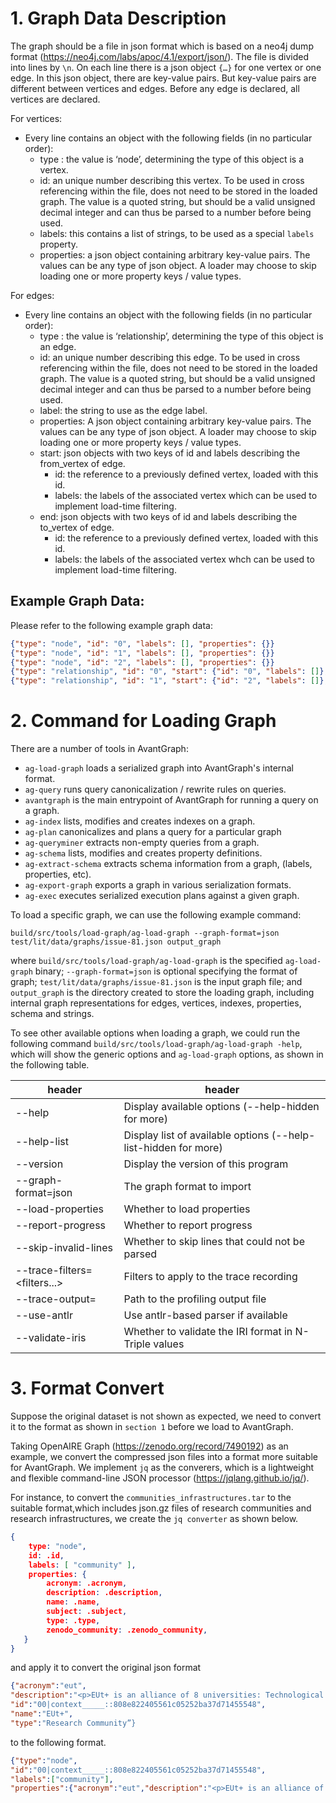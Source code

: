 # 1\. Graph Data Description

The graph should be a file in json format which is based on a neo4j dump format (https://neo4j.com/labs/apoc/4.1/export/json/). The file is divided into lines by `\n`. On each line there is a json object `{…}` for one vertex or one edge. In this json object, there are key-value pairs. But key-value pairs are different between vertices and edges. Before any edge is declared, all vertices are declared.

For vertices:

- Every line contains an object with the following fields (in no particular order):
  * type : the value is ‘node’, determining the type of this object is a vertex.
  * id: an unique number describing this vertex. To be used in cross referencing within the file, does not need to be stored in the loaded graph. The value is a quoted string, but should be a valid unsigned decimal integer and can thus be parsed to a number before being used.
  * labels: this contains a list of strings, to be used as a special `labels` property.
  * properties: a json object containing arbitrary key-value pairs. The values can be any type of json object. A loader may choose to skip loading one or more property keys / value types.

For edges:

* Every line contains an object with the following fields (in no particular order):
  * type : the value is ‘relationship’, determining the type of this object is an edge.
  * id: an unique number describing this edge. To be used in cross referencing within the file, does not need to be stored in the loaded graph. The value is a quoted string, but should be a valid unsigned decimal integer and can thus be parsed to a number before being used.
  * label: the string to use as the edge label.
  * properties: A json object containing arbitrary key-value pairs. The values can be any type of json object. A loader may choose to skip loading one or more property keys / value types.
  * start: json objects with two keys of id and labels describing the from_vertex of edge.
    * id: the reference to a previously defined vertex, loaded with this id.
    * labels: the labels of the associated vertex which can be used to implement load-time filtering.
  * end: json objects with two keys of id and labels describing the to_vertex of edge.
    * id: the reference to a previously defined vertex, loaded with this id.
    * labels: the labels of the associated vertex whch can be used to implement load-time filtering.

## Example Graph Data:

Please refer to the following example graph data:

```json
{"type": "node", "id": "0", "labels": [], "properties": {}} 
{"type": "node", "id": "1", "labels": [], "properties": {}} 
{"type": "node", "id": "2", "labels": [], "properties": {}} 
{"type": "relationship", "id": "0", "start": {"id": "0", "labels": []}, "end": {"id": "1", "labels": []}, "label": "https://testdata.avantgraph.io/edge-label/0", "properties": {}} 
{"type": "relationship", "id": "1", "start": {"id": "2", "labels": []}, "end": {"id": "1", "labels": []}, "label": "https://testdata.avantgraph.io/edge-label/0", "properties": {}}
```

# 2\. Command for Loading Graph

There are a number of tools in AvantGraph:

* `ag-load-graph` loads a serialized graph into AvantGraph's internal format.
* `ag-query` runs query canonicalization / rewrite rules on queries.
* `avantgraph` is the main entrypoint of AvantGraph for running a query on a graph.
* `ag-index` lists, modifies and creates indexes on a graph.
* `ag-plan` canonicalizes and plans a query for a particular graph
* `ag-queryminer` extracts non-empty queries from a graph.
* `ag-schema` lists, modifies and creates property definitions.
* `ag-extract-schema` extracts schema information from a graph, (labels, properties, etc).
* `ag-export-graph` exports a graph in various serialization formats.
* `ag-exec` executes serialized execution plans against a given graph.

To load a specific graph, we can use the following example command:

`build/src/tools/load-graph/ag-load-graph --graph-format=json test/lit/data/graphs/issue-81.json output_graph`

where `build/src/tools/load-graph/ag-load-graph` is the specified `ag-load-graph` binary; `--graph-format=json` is optional specifying the format of graph; `test/lit/data/graphs/issue-81.json` is the input graph file; and `output_graph` is the directory created to store the loading graph, including internal graph representations for edges, vertices, indexes, properties, schema and strings.

To see other available options when loading a graph, we could run the following command `build/src/tools/load-graph/ag-load-graph -help`, which will show the generic options and `ag-load-graph` options, as shown in the following table.

| header | header |
|--------|--------|
| \--help | Display available options (--help-hidden for more) |
| \--help-list | Display list of available options (--help-list-hidden for more) |
| \--version | Display the version of this program |
| \--graph-format=json | The graph format to import |
| \--load-properties | Whether to load properties |
| \--report-progress | Whether to report progress |
| \--skip-invalid-lines | Whether to skip lines that could not be parsed |
| \--trace-filters=\<filters...\> | Filters to apply to the trace recording |
| \--trace-output= | Path to the profiling output file |
| \--use-antlr | Use antlr-based parser if available |
| \--validate-iris | Whether to validate the IRI format in N-Triple values |

# 3\. Format Convert

Suppose the original dataset is not shown as expected, we need to convert it to the format as shown in `section 1` before we load to AvantGraph.

Taking OpenAIRE Graph (https://zenodo.org/record/7490192) as an example, we convert the compressed json files into a format more suitable for AvantGraph. We implement `jq` as the converers, which is a lightweight and flexible command-line JSON processor (https://jqlang.github.io/jq/).

For instance, to convert the `communities_infrastructures.tar` to the suitable format,which includes json.gz files of research communities and research infrastructures, we create the `jq converter` as shown below.

```json
{
    type: "node",
    id: .id,
    labels: [ "community" ],
    properties: {
        acronym: .acronym,
        description: .description,
        name: .name,
        subject: .subject,
        type: .type,
        zenodo_community: .zenodo_community,
   }
}
```

and apply it to convert the original json format

```json
{"acronym":"eut",
"description":"<p>EUt+ is an alliance of 8 universities: Technological University Dublin, Riga Technical University, Cyprus University of Technology, Technical University of Cluj-Napoca, Polytechnic University of Cartagena, University of Technology of Troyes, Technical University of Sofia and Hochschule Darmstadt.</p>",
"id":"00|context_____::808e822405561c05252ba37d71455548",
"name":"EUt+",
"type":"Research Community”}
```

to the following format.

```json
{"type":"node",
"id":"00|context_____::808e822405561c05252ba37d71455548",
"labels":["community"],
"properties":{"acronym":"eut","description":"<p>EUt+ is an alliance of 8 universities: Technological University Dublin, Riga Technical University, Cyprus University of Technology, Technical University of Cluj-Napoca, Polytechnic University of Cartagena, University of Technology of Troyes, Technical University of Sofia and Hochschule Darmstadt.</p>","name":"EUt+","subject":null,"type":"Research Community”,"zenodo_community":null}}
```